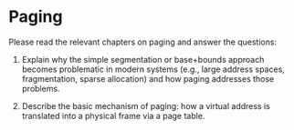 # Paging

Please read the relevant chapters on paging and answer the questions:

1. Explain why the simple segmentation or base+bounds approach becomes problematic in modern systems (e.g., large address spaces, fragmentation, sparse allocation) and how paging addresses those problems.

2. Describe the basic mechanism of paging: how a virtual address is translated into a physical frame via a page table.
